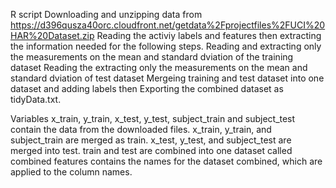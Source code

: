 R script
Downloading and unzipping data from https://d396qusza40orc.cloudfront.net/getdata%2Fprojectfiles%2FUCI%20HAR%20Dataset.zip
Reading the activiy labels and features then extracting the information needed for the following steps.
Reading and extracting only the measurements on the mean and standard dviation of the training dataset
Reading the extracting only the measurements on the mean and standard dviation of test dataset
Mergeing training and test dataset into one dataset and adding labels then Exporting the combined dataset as tidyData.txt.

Variables
x_train, y_train, x_test, y_test, subject_train and subject_test contain the data from the downloaded files.
x_train, y_train, and subject_train are merged as train. x_test, y_test, and subject_test are merged into test.
train and test are combined into one dataset called combined
features contains the names for the dataset combined, which are applied to the column names.
